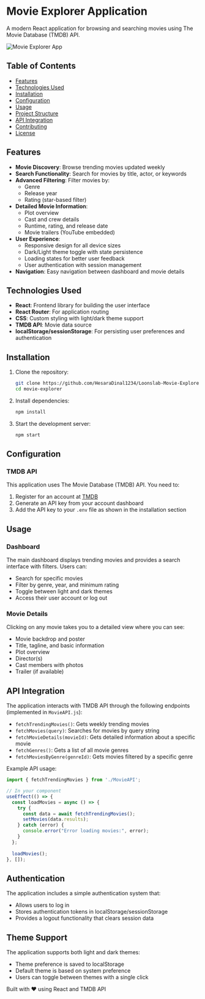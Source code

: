 # Movie Explorer Application

A modern React application for browsing and searching movies using The Movie Database (TMDB) API.

![Movie Explorer App](/api/placeholder/600/300)

## Table of Contents

- [Features](#features)
- [Technologies Used](#technologies-used)
- [Installation](#installation)
- [Configuration](#configuration)
- [Usage](#usage)
- [Project Structure](#project-structure)
- [API Integration](#api-integration)
- [Contributing](#contributing)
- [License](#license)

## Features

- **Movie Discovery**: Browse trending movies updated weekly
- **Search Functionality**: Search for movies by title, actor, or keywords
- **Advanced Filtering**: Filter movies by:
  - Genre
  - Release year
  - Rating (star-based filter)
- **Detailed Movie Information**:
  - Plot overview
  - Cast and crew details
  - Runtime, rating, and release date
  - Movie trailers (YouTube embedded)
- **User Experience**:
  - Responsive design for all device sizes
  - Dark/Light theme toggle with state persistence
  - Loading states for better user feedback
  - User authentication with session management
- **Navigation**: Easy navigation between dashboard and movie details

## Technologies Used

- **React**: Frontend library for building the user interface
- **React Router**: For application routing
- **CSS**: Custom styling with light/dark theme support
- **TMDB API**: Movie data source
- **localStorage/sessionStorage**: For persisting user preferences and authentication

## Installation

1. Clone the repository:
   ```bash
   git clone https://github.com/HesaraDinal1234/Loonslab-Movie-Explore-App.git
   cd movie-explorer
   ```

2. Install dependencies:
   ```bash
   npm install
   ```

3. Start the development server:
   ```bash
   npm start
   ```

## Configuration

### TMDB API
This application uses The Movie Database (TMDB) API. You need to:

1. Register for an account at [TMDB](https://www.themoviedb.org/)
2. Generate an API key from your account dashboard
3. Add the API key to your `.env` file as shown in the installation section

## Usage

### Dashboard
The main dashboard displays trending movies and provides a search interface with filters. Users can:
- Search for specific movies
- Filter by genre, year, and minimum rating
- Toggle between light and dark themes
- Access their user account or log out

### Movie Details
Clicking on any movie takes you to a detailed view where you can see:
- Movie backdrop and poster
- Title, tagline, and basic information
- Plot overview
- Director(s)
- Cast members with photos
- Trailer (if available)

## API Integration

The application interacts with TMDB API through the following endpoints (implemented in `MovieAPI.js`):

- `fetchTrendingMovies()`: Gets weekly trending movies
- `fetchMovies(query)`: Searches for movies by query string
- `fetchMovieDetails(movieId)`: Gets detailed information about a specific movie
- `fetchGenres()`: Gets a list of all movie genres
- `fetchMoviesByGenre(genreId)`: Gets movies filtered by a specific genre

Example API usage:

```javascript
import { fetchTrendingMovies } from './MovieAPI';

// In your component
useEffect(() => {
  const loadMovies = async () => {
    try {
      const data = await fetchTrendingMovies();
      setMovies(data.results);
    } catch (error) {
      console.error("Error loading movies:", error);
    }
  };
  
  loadMovies();
}, []);
```

## Authentication

The application includes a simple authentication system that:
- Allows users to log in
- Stores authentication tokens in localStorage/sessionStorage
- Provides a logout functionality that clears session data

## Theme Support

The application supports both light and dark themes:
- Theme preference is saved to localStorage
- Default theme is based on system preference
- Users can toggle between themes with a single click



Built with ❤️ using React and TMDB API